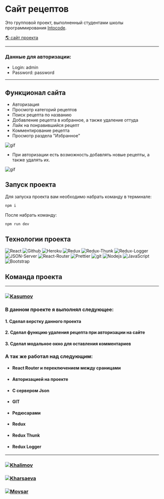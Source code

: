 # Сайт рецептов

<p>Это групповой проект, выполненный студентами школы программирования <a href="https://intocode.ru/" target="_blank">Intocode</a>.</p>

<p><a href="https://blooming-castle-56069.herokuapp.com/" target="_blank">🌎 сайт проекта</a></p>

* * *

### Данные для авторизации:
- Login: admin
- Password: password

* * *

## Функционал сайта

- Авторизация
- Просмотр категорий рецептов
- Поиск рецепта по названию
- Добавление рецепта в избранное, а также удаление оттуда
- Лайк на понравившийся рецепт
- Комментирование рецепта
- Просмотр раздела "Избранное"

![gif](https://github.com/Kharsaeva/project-recipes/blob/Aisha/IMG_1338.gif)

- При авторизации есть возможность добавлять новые рецепты, а также удалять их.

![gif](https://github.com/Kharsaeva/project-recipes/blob/Aisha/IMG_1337.gif)

## Запуск проекта

Для запуска проекта вам необходимо набрать команду в терминале:

```javascript
npm i
```

После набрать команду:

```javascript
npm run dev
```

## Технологии проекта

<p>
  <img alt="React" src="https://img.shields.io/badge/-React-45b8d8?style=for-the-badge&logo=react&logoColor=white" />
  <img alt="Github" src="https://img.shields.io/badge/-Github-black?style=for-the-badge&logo=github&logoColor=white" />
  <img alt="Heroku" src="https://img.shields.io/badge/-Heroku-764ABC?style=for-the-badge&logo=heroku&logoColor=white" />
  <img alt="Redux" src="https://img.shields.io/badge/-Redux-430098?style=for-the-badge&logo=redux&logoColor=white" />
  <img alt="Redux-Thunk" src="https://img.shields.io/badge/-Redux_Thunk-white?style=for-the-badge&logo=Redux&logoColor=430098" />
  <img alt="Redux-Logger" src="https://img.shields.io/badge/-Redux_Logger-430098?style=for-the-badge&logo=Redux&logoColor=white" />
  <img alt="JSON-Server" src="https://img.shields.io/badge/-JSON_Server-white?style=for-the-badge&logo=JSON&logoColor=black" />
  <img alt="React-Router" src="https://img.shields.io/badge/-React_Router-black?style=for-the-badge&logo=react-router&logoColor=orange" />
  <img alt="Prettier" src="https://img.shields.io/badge/-Prettier-grey?style=for-the-badge&logo=Prettier&logoColor=orange" />
  <img alt="git" src="https://img.shields.io/badge/-Git-F05032?style=for-the-badge&logo=git&logoColor=white" />
  <img alt="Nodejs" src="https://img.shields.io/badge/-Nodejs-43853d?style=for-the-badge&logo=Node.js&logoColor=white" />
  <img alt="JavaScript" src="https://img.shields.io/badge/-JavaScript-yellow?style=for-the-badge&logo=JavaScript&logoColor=white" />
  <img alt="Bootstrap" src="https://img.shields.io/badge/-Bootstrap-430098?style=for-the-badge&logo=bootstrap&logoColor=white" />
</p>

## Команда проекта

---

<h3>
  <a href="https://github.com/KasumovW">
    <img alt="Kasumov" src="https://img.shields.io/badge/-Zubayra_Kasumov-black?style=for-the-badge&logo=github&logoColor=white" />
  </a>
</h3>

### В данном проекте я выполнял следующее:

#### 1. Сделал верстку данного проекта

#### 2. Сделал функцию удаления рецепта при авторизации на сайте

#### 3. Сделал модальное окно для оставления комментариев

### А так же работал над следующим:

- #### React Router и переключением между сраницами
- #### Авторизацией на проекте
- #### С сервером Json
- #### GIT
- #### Редюсарами
- #### Redux
- #### Redux Thunk
- #### Redux Logger

---

<h3>
  <a href="https://github.com/Khalimov-Z">
    <img alt="Khalimov" src="https://img.shields.io/badge/-Zubayra_Khalimov-black?style=for-the-badge&logo=github&logoColor=white" />
  </a>
</h3>

<h3>
  <a href="https://github.com/Kharsaeva">
    <img alt="Kharsaeva" src="https://img.shields.io/badge/-Aisha_Kharsaeva-black?style=for-the-badge&logo=github&logoColor=white" />
  </a>
</h3>

<h3>
  <a href="https://github.com/mrMovsar">
    <img alt="Movsar" src="https://img.shields.io/badge/-Movsar-black?style=for-the-badge&logo=github&logoColor=white" />
  </a>
</h3>
